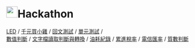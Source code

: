 # <img src=https://static.wixstatic.com/media/5a71f2_0f4c475255a540eeafdb78445852d7fe~mv2.png/v1/fill/w_170,h_170,al_c,usm_0.66_1.00_0.01/5a71f2_0f4c475255a540eeafdb78445852d7fe~mv2.png height=30></img>Hackathon
[LED](https://github.com/KuanTsai/C-Sharp-practice/tree/master/Hackathon20180313/LED) / 
[千元買小雞](https://github.com/KuanTsai/C-Sharp-practice/tree/master/Hackathon20180313/%E5%8D%83%E5%85%83%E8%B2%B7%E5%B0%8F%E9%9B%9E) / 
[回文測試](https://github.com/KuanTsai/C-Sharp-practice/tree/master/Hackathon20180313/%E5%9B%9E%E6%96%87%E6%B8%AC%E8%A9%A6) / 
[單元測試](https://github.com/KuanTsai/C-Sharp-practice/tree/master/Hackathon20180313/%E5%9B%9E%E6%96%87%E6%B8%AC%E8%A9%A6Tests) /  
[數值判斷](https://github.com/KuanTsai/C-Sharp-practice/tree/master/Hackathon20180313/%E6%95%B8%E5%80%BC%E5%88%A4%E6%96%B7) / 
[文字檔讀取判斷與轉換](https://github.com/KuanTsai/C-Sharp-practice/tree/master/Hackathon20180313/%E6%96%87%E5%AD%97%E6%AA%94%E8%AE%80%E5%8F%96%E5%88%A4%E6%96%B7%E8%88%87%E8%BD%89%E6%8F%9B) / 
[油耗紀錄](https://github.com/KuanTsai/C-Sharp-practice/tree/master/Hackathon20180313/%E6%B2%B9%E8%80%97%E7%B4%80%E9%8C%84) / 
[累進稅率](https://github.com/KuanTsai/C-Sharp-practice/tree/master/Hackathon20180313/%E7%B4%AF%E9%80%B2%E7%A8%85%E7%8E%87) / 
[電信匯率](https://github.com/KuanTsai/C-Sharp-practice/tree/master/Hackathon20180313/%E9%9B%BB%E4%BF%A1%E5%8C%AF%E7%8E%87) / 
[質數判斷](https://github.com/KuanTsai/C-Sharp-practice/tree/master/Hackathon20180313/%E8%B3%AA%E6%95%B8%E5%95%8F%E9%A1%8C)